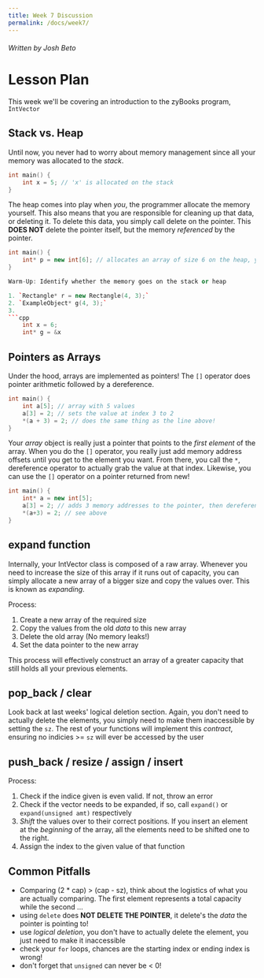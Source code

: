 ```yaml
---
title: Week 7 Discussion
permalink: /docs/week7/
---
```


###### Written by Josh Beto

# Lesson Plan

This week we'll be covering an introduction to the zyBooks program, `IntVector`

## Stack vs. Heap

Until now, you never had to worry about memory management since all your memory was allocated to the *stack*. 
```cpp
int main() {
    int x = 5; // 'x' is allocated on the stack
}
```
The heap comes into play when *you*, the programmer allocate the memory yourself. This also means that you are responsible for cleaning up that data, or deleting it.
To delete this data, you simply call delete on the pointer. This **DOES NOT** delete the pointer itself, but the memory *referenced* by the pointer.
```cpp
int main() {
    int* p = new int[6]; // allocates an array of size 6 on the heap, you have to delete this later on
}

Warm-Up: Identify whether the memory goes on the stack or heap

1. `Rectangle* r = new Rectangle(4, 3);`
2. `ExampleObject* g(4, 3);`
3. 
```cpp
    int x = 6;
    int* g = &x
```


## Pointers as Arrays

Under the hood, arrays are implemented as pointers! The `[]` operator does pointer arithmetic followed by a dereference.

```cpp
int main() {
    int a[5]; // array with 5 values
    a[3] = 2; // sets the value at index 3 to 2
    *(a + 3) = 2; // does the same thing as the line above!
}
```
Your *array* object is really just a pointer that points to the *first element* of the array. When you do the `[]` operator,
you really just add memory address offsets until you get to the element you want. From there, you call the `*`, dereference operator
to actually grab the value at that index. Likewise, you can use the `[]` operator on a pointer returned from new!

```cpp
int main() {
    int* a = new int[5];
    a[3] = 2; // adds 3 memory addresses to the pointer, then dereferences it
    *(a+3) = 2; // see above
}
```

## expand function

Internally, your IntVector class is composed of a raw array. Whenever you need to increase the size of this array if it runs out of capacity,
you can simply allocate a new array of a bigger size and copy the values over. This is known as *expanding*.

Process:
1. Create a new array of the required size
2. Copy the values from the old *data* to this new array
3. Delete the old array (No memory leaks!)
4. Set the data pointer to the new array

This process will effectively construct an array of a greater capacity that still holds all your previous elements.

## pop_back / clear

Look back at last weeks' logical deletion section. Again, you don't need to actually delete the elements, you simply need to make them inaccessible by setting the `sz`.
The rest of your functions will implement this *contract*, ensuring no indicies >= `sz` will ever be accessed by the user

## push_back / resize / assign / insert

Process:
1. Check if the indice given is even valid. If not, throw an error
2. Check if the vector needs to be expanded, if so, call `expand()` or `expand(unsigned amt)` respectively
3. *Shift* the values over to their correct positions. If you insert an element at the *beginning* of the array, all the elements need to be shifted one to the right.
4. Assign the index to the given value of that function

## Common Pitfalls

* Comparing (2 * cap) > (cap - sz), think about the logistics of what you are actually comparing. The first element represents a total capacity while the second ...
* using `delete` does **NOT DELETE THE POINTER**, it delete's the *data* the pointer is pointing to!
* use *logical deletion*, you don't have to actually delete the element, you just need to make it inaccessible
* check your `for` loops, chances are the starting index or ending index is wrong!
* don't forget that `unsigned` can never be < 0!
